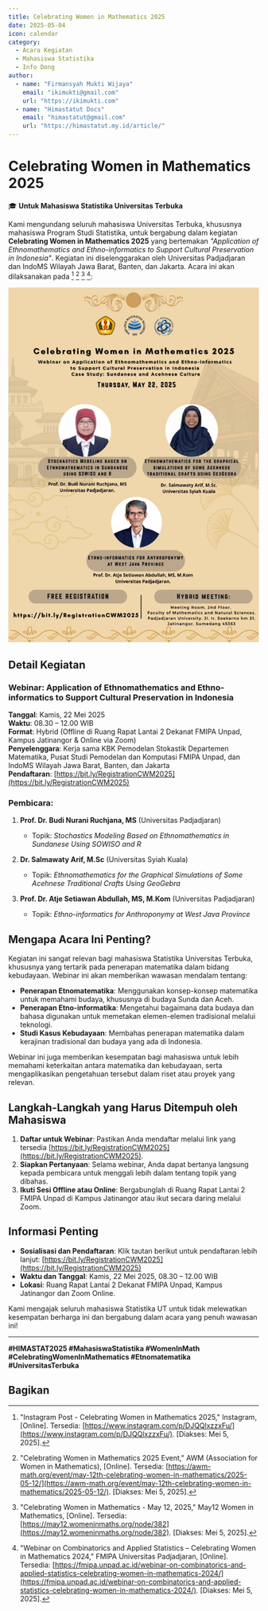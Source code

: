 ```yaml
---
title: Celebrating Women in Mathematics 2025  
date: 2025-05-04  
icon: calendar  
category:  
  - Acara Kegiatan  
  - Mahasiswa Statistika
  - Info Dong  
author:  
  - name: "Firmansyah Mukti Wijaya"  
    email: "ikimukti@gmail.com"  
    url: "https://ikimukti.com"  
  - name: "Himastatut Docs"  
    email: "himastatut@gmail.com"  
    url: "https://himastatut.my.id/article/"  
---  
```


# Celebrating Women in Mathematics 2025

🎓 **Untuk Mahasiswa Statistika Universitas Terbuka**  

Kami mengundang seluruh mahasiswa Universitas Terbuka, khususnya mahasiswa Program Studi Statistika, untuk bergabung dalam kegiatan **Celebrating Women in Mathematics 2025** yang bertemakan *"Application of Ethnomathematics and Ethno-informatics to Support Cultural Preservation in Indonesia"*. Kegiatan ini diselenggarakan oleh Universitas Padjadjaran dan IndoMS Wilayah Jawa Barat, Banten, dan Jakarta. Acara ini akan dilaksanakan pada [^1] [^2] [^3] [^4]:

![Sosialisasi PKM dan P2MW 2025](./2025-05-22-celebrating-women-in-math/poster.jpg)

## Detail Kegiatan
### Webinar: Application of Ethnomathematics and Ethno-informatics to Support Cultural Preservation in Indonesia
**Tanggal**: Kamis, 22 Mei 2025  
**Waktu**: 08.30 – 12.00 WIB  
**Format**: Hybrid (Offline di Ruang Rapat Lantai 2 Dekanat FMIPA Unpad, Kampus Jatinangor & Online via Zoom)  
**Penyelenggara**: Kerja sama KBK Pemodelan Stokastik Departemen Matematika, Pusat Studi Pemodelan dan Komputasi FMIPA Unpad, dan IndoMS Wilayah Jawa Barat, Banten, dan Jakarta  
**Pendaftaran**: [https://bit.ly/RegistrationCWM2025](https://bit.ly/RegistrationCWM2025)  

### Pembicara:
1. **Prof. Dr. Budi Nurani Ruchjana, MS** (Universitas Padjadjaran)  
   - Topik: *Stochastics Modeling Based on Ethnomathematics in Sundanese Using SOWISO and R*

2. **Dr. Salmawaty Arif, M.Sc** (Universitas Syiah Kuala)  
   - Topik: *Ethnomathematics for the Graphical Simulations of Some Acehnese Traditional Crafts Using GeoGebra*

3. **Prof. Dr. Atje Setiawan Abdullah, MS, M.Kom** (Universitas Padjadjaran)  
   - Topik: *Ethno-informatics for Anthroponymy at West Java Province*

## Mengapa Acara Ini Penting?

Kegiatan ini sangat relevan bagi mahasiswa Statistika Universitas Terbuka, khususnya yang tertarik pada penerapan matematika dalam bidang kebudayaan. Webinar ini akan memberikan wawasan mendalam tentang:
- **Penerapan Etnomatematika**: Menggunakan konsep-konsep matematika untuk memahami budaya, khususnya di budaya Sunda dan Aceh.
- **Penerapan Etno-informatika**: Mengetahui bagaimana data budaya dan bahasa digunakan untuk memetakan elemen-elemen tradisional melalui teknologi.
- **Studi Kasus Kebudayaan**: Membahas penerapan matematika dalam kerajinan tradisional dan budaya yang ada di Indonesia.

Webinar ini juga memberikan kesempatan bagi mahasiswa untuk lebih memahami keterkaitan antara matematika dan kebudayaan, serta mengaplikasikan pengetahuan tersebut dalam riset atau proyek yang relevan.

## Langkah-Langkah yang Harus Ditempuh oleh Mahasiswa

1. **Daftar untuk Webinar**: Pastikan Anda mendaftar melalui link yang tersedia [https://bit.ly/RegistrationCWM2025](https://bit.ly/RegistrationCWM2025).
2. **Siapkan Pertanyaan**: Selama webinar, Anda dapat bertanya langsung kepada pembicara untuk menggali lebih dalam tentang topik yang dibahas.
3. **Ikuti Sesi Offline atau Online**: Bergabunglah di Ruang Rapat Lantai 2 FMIPA Unpad di Kampus Jatinangor atau ikut secara daring melalui Zoom.

## Informasi Penting

- **Sosialisasi dan Pendaftaran**: Klik tautan berikut untuk pendaftaran lebih lanjut: [https://bit.ly/RegistrationCWM2025](https://bit.ly/RegistrationCWM2025)
- **Waktu dan Tanggal**: Kamis, 22 Mei 2025, 08.30 – 12.00 WIB  
- **Lokasi**: Ruang Rapat Lantai 2 Dekanat FMIPA Unpad, Kampus Jatinangor dan Zoom Online.

Kami mengajak seluruh mahasiswa Statistika UT untuk tidak melewatkan kesempatan berharga ini dan bergabung dalam acara yang penuh wawasan ini!

---

**#HIMASTAT2025 #MahasiswaStatistika #WomenInMath #CelebratingWomenInMathematics #Etnomatematika #UniversitasTerbuka**

[^1]: "Instagram Post - Celebrating Women in Mathematics 2025," Instagram, [Online]. Tersedia: [https://www.instagram.com/p/DJQQlxzzxFu/](https://www.instagram.com/p/DJQQlxzzxFu/). [Diakses: Mei 5, 2025].  
[^2]: "Celebrating Women in Mathematics 2025 Event," AWM (Association for Women in Mathematics), [Online]. Tersedia: [https://awm-math.org/event/may-12th-celebrating-women-in-mathematics/2025-05-12/](https://awm-math.org/event/may-12th-celebrating-women-in-mathematics/2025-05-12/). [Diakses: Mei 5, 2025].  
[^3]: "Celebrating Women in Mathematics - May 12, 2025," May12 Women in Mathematics, [Online]. Tersedia: [https://may12.womeninmaths.org/node/382](https://may12.womeninmaths.org/node/382). [Diakses: Mei 5, 2025].  
[^4]: "Webinar on Combinatorics and Applied Statistics – Celebrating Women in Mathematics 2024," FMIPA Universitas Padjadjaran, [Online]. Tersedia: [https://fmipa.unpad.ac.id/webinar-on-combinatorics-and-applied-statistics-celebrating-women-in-mathematics-2024/](https://fmipa.unpad.ac.id/webinar-on-combinatorics-and-applied-statistics-celebrating-women-in-mathematics-2024/). [Diakses: Mei 5, 2025].


## Bagikan
<Share colorful />
<GitContributors />
<GitChangelog />